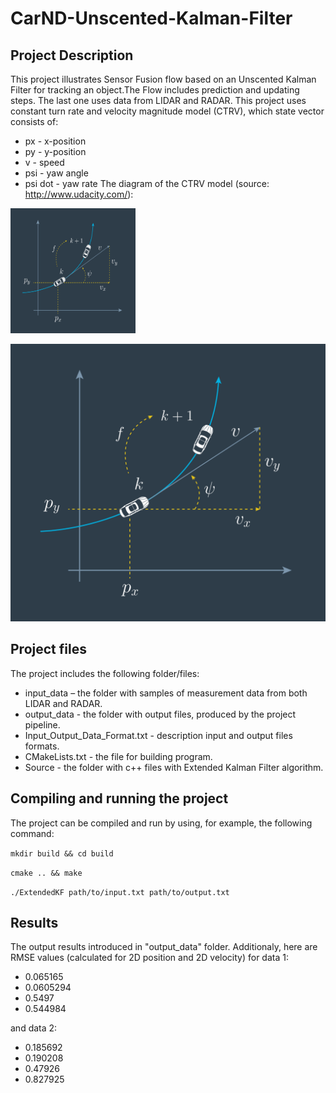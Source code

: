 # CarND-Unscented-Kalman-Filter
## Project Description
This project illustrates Sensor Fusion flow based on an Unscented Kalman Filter for tracking an object.The Flow includes prediction and updating steps. The last one uses data from LIDAR and RADAR.
This project uses constant turn rate and velocity magnitude model (CTRV), which state vector consists of:
- px - x-position
- py - y-position
- v - speed
- psi - yaw angle
- psi dot - yaw rate
The diagram of the CTRV model (source: http://www.udacity.com/):
<img src="https://github.com/SergeiDm/CarND-Unscented-Kalman-Filter/blob/master/illustrations/CTRV_model.png" width="200" height="200" />


![CTRV model](https://github.com/SergeiDm/CarND-Unscented-Kalman-Filter/blob/master/illustrations/CTRV_model.png)

## Project files
The project includes the following folder/files:
- input_data – the folder with samples of measurement data from both LIDAR and RADAR.
- output_data - the folder with output files, produced by the project pipeline.
- Input_Output_Data_Format.txt - description input and output files formats.
- CMakeLists.txt - the file for building program.
- Source - the folder with c++ files with Extended Kalman Filter algorithm.

## Compiling and running the project
The project can be compiled and run by using, for example, the following command:

`mkdir build && cd build`

`cmake .. && make`

`./ExtendedKF path/to/input.txt path/to/output.txt`

## Results
The output results introduced in "output_data" folder. Additionaly, here are RMSE values (calculated for 2D position and 2D velocity) for data 1:
- 0.065165
- 0.0605294
- 0.5497
- 0.544984

and data 2:
- 0.185692
- 0.190208
- 0.47926
- 0.827925

